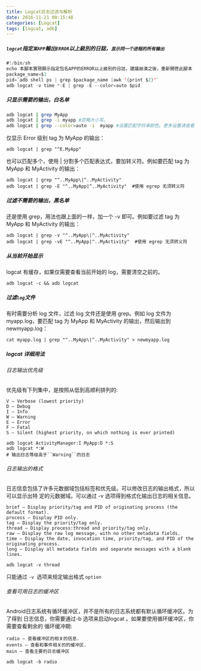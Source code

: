```yaml
---
title: Logcat日志过滤与解析
date: 2016-11-21 00:15:48
categories: [Logcat]
tags: [logcat, adb]
---
```


##### ``logcat``指定``某APP``輸出``ERROR``以上級別的日誌，``显示同一个进程的所有输出``
```java
#!/bin/sh  
echo 本腳本實現顯示指定包名APP的ERROR以上級別的日誌，建議崩潰之後，重新開啓此腳本  
package_name=$1  
pid=`adb shell ps | grep $package_name |awk '{print $2}'`  
adb logcat -v time *:E | grep -E --color=auto $pid  
```

<!--more-->

##### 只显示需要的输出，白名单
``` bash
adb logcat | grep MyApp
adb logcat | grep -i myapp #忽略大小写。
adb logcat | grep --color=auto -i  myapp #设置匹配字符串颜色。更多设置请查看 grep 帮助。
```
仅显示 Error 级别 tag 为 MyApp 的输出：
```
adb logcat | grep "^E.MyApp"
```
也可以匹配多个，使用 | 分割多个匹配表达式，要加转义符。例如要匹配 tag 为 MyApp 和 MyActivity 的输出：
```
adb logcat | grep "^..MyApp\|^..MyActivity"
adb logcat | grep -E "^..MyApp|^..MyActivity"  #使用 egrep 无须转义符
```

##### 过滤不需要的输出，黑名单
还是使用 grep，用法也跟上面的一样，加一个 -v 即可。例如要过滤 tag 为 MyApp 和 MyActivity 的输出：
```
adb logcat | grep -v "^..MyApp\|^..MyActivity"
adb logcat | grep -vE "^..MyApp|^..MyActivity"  #使用 egrep 无须转义符
```

##### 从当前开始显示
logcat 有缓存，如果仅需要查看当前开始的 log，需要清空之前的。
```
adb logcat -c && adb logcat
```

##### 过滤``log``文件
有时需要分析 log 文件，过滤 log 文件还是使用 grep。例如 log 文件为 myapp.log，要匹配 tag 为 MyApp 和 MyActivity 的输出，然后输出到 newmyapp.log：
```
cat myapp.log | grep "^..MyApp\|^..MyActivity" > newmyapp.log
```

##### logcat 详细用法
###### 日志输出优先级
优先级有下列集中，是按照从低到高顺利排列的:
```
V — Verbose (lowest priority)
D — Debug
I — Info
W — Warning
E — Error
F — Fatal
S — Silent (highest priority, on which nothing is ever printed)
```
```
adb logcat ActivityManager:I MyApp:D *:S
adb logcat *:W                                                                  # 输出日志等级高于``Warning``的日志
```
###### 日志输出的格式
日志信息包括了许多元数据域包括标签和优先级。可以修改日志的输出格式，所以可以显示出特 定的元数据域。可以通过 -v 选项得到格式化输出日志的相关信息。
```
brief — Display priority/tag and PID of originating process (the default format).
process — Display PID only.
tag — Display the priority/tag only.
thread — Display process:thread and priority/tag only.
raw — Display the raw log message, with no other metadata fields.
time — Display the date, invocation time, priority/tag, and PID of the originating process.
long — Display all metadata fields and separate messages with a blank lines.
```
```
adb logcat -v thread
```
只能通过 ``-v ``选项来规定输出格式 ``option``
###### 查看可用日志的缓冲区
Android日志系统有循环缓冲区，并不是所有的日志系统都有默认循环缓冲区。为了得到 日志信息，你需要通过-b 选项来启动logcat 。如果要使用循环缓冲区，你需要查看剩余的 循环缓冲期:
```
radio — 查看缓冲区的相关的信息.
events — 查看和事件相关的的缓冲区.
main — 查看主要的日志缓冲区
```
```
adb logcat -b radio
```
